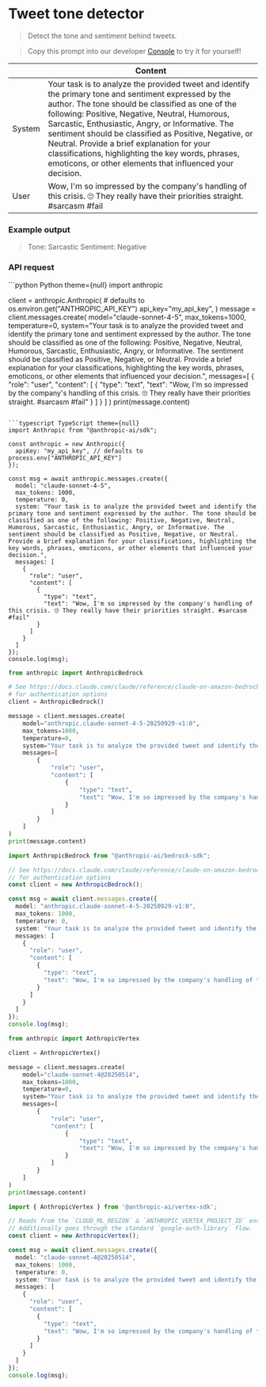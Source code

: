 # Tweet tone detector

> Detect the tone and sentiment behind tweets.

> Copy this prompt into our developer [Console](https://console.anthropic.com/dashboard) to try it for yourself!

|        | Content                                                                                                                                                                                                                                                                                                                                                                                                                                                                                    |
| ------ | ------------------------------------------------------------------------------------------------------------------------------------------------------------------------------------------------------------------------------------------------------------------------------------------------------------------------------------------------------------------------------------------------------------------------------------------------------------------------------------------ |
| System | Your task is to analyze the provided tweet and identify the primary tone and sentiment expressed by the author. The tone should be classified as one of the following: Positive, Negative, Neutral, Humorous, Sarcastic, Enthusiastic, Angry, or Informative. The sentiment should be classified as Positive, Negative, or Neutral. Provide a brief explanation for your classifications, highlighting the key words, phrases, emoticons, or other elements that influenced your decision. |
| User   | Wow, I'm so impressed by the company's handling of this crisis. 🙄 They really have their priorities straight. #sarcasm #fail                                                                                                                                                                                                                                                                                                                                                              |

### Example output

> Tone: Sarcastic
> Sentiment: Negative

### API request

<CodeGroup>
  ```python Python theme={null}
  import anthropic

  client = anthropic.Anthropic(
      # defaults to os.environ.get("ANTHROPIC_API_KEY")
      api_key="my_api_key",
  )
  message = client.messages.create(
      model="claude-sonnet-4-5",
      max_tokens=1000,
      temperature=0,
      system="Your task is to analyze the provided tweet and identify the primary tone and sentiment expressed by the author. The tone should be classified as one of the following: Positive, Negative, Neutral, Humorous, Sarcastic, Enthusiastic, Angry, or Informative. The sentiment should be classified as Positive, Negative, or Neutral. Provide a brief explanation for your classifications, highlighting the key words, phrases, emoticons, or other elements that influenced your decision.",
      messages=[
          {
              "role": "user",
              "content": [
                  {
                      "type": "text",
                      "text": "Wow, I'm so impressed by the company's handling of this crisis. 🙄 They really have their priorities straight. #sarcasm #fail"
                  }
              ]
          }
      ]
  )
  print(message.content)

  ```

  ```typescript TypeScript theme={null}
  import Anthropic from "@anthropic-ai/sdk";

  const anthropic = new Anthropic({
    apiKey: "my_api_key", // defaults to process.env["ANTHROPIC_API_KEY"]
  });

  const msg = await anthropic.messages.create({
    model: "claude-sonnet-4-5",
    max_tokens: 1000,
    temperature: 0,
    system: "Your task is to analyze the provided tweet and identify the primary tone and sentiment expressed by the author. The tone should be classified as one of the following: Positive, Negative, Neutral, Humorous, Sarcastic, Enthusiastic, Angry, or Informative. The sentiment should be classified as Positive, Negative, or Neutral. Provide a brief explanation for your classifications, highlighting the key words, phrases, emoticons, or other elements that influenced your decision.",
    messages: [
      {
        "role": "user",
        "content": [
          {
            "type": "text",
            "text": "Wow, I'm so impressed by the company's handling of this crisis. 🙄 They really have their priorities straight. #sarcasm #fail"
          }
        ]
      }
    ]
  });
  console.log(msg);

  ```

  ```python AWS Bedrock Python theme={null}
  from anthropic import AnthropicBedrock

  # See https://docs.claude.com/claude/reference/claude-on-amazon-bedrock
  # for authentication options
  client = AnthropicBedrock()

  message = client.messages.create(
      model="anthropic.claude-sonnet-4-5-20250929-v1:0",
      max_tokens=1000,
      temperature=0,
      system="Your task is to analyze the provided tweet and identify the primary tone and sentiment expressed by the author. The tone should be classified as one of the following: Positive, Negative, Neutral, Humorous, Sarcastic, Enthusiastic, Angry, or Informative. The sentiment should be classified as Positive, Negative, or Neutral. Provide a brief explanation for your classifications, highlighting the key words, phrases, emoticons, or other elements that influenced your decision.",
      messages=[
          {
              "role": "user",
              "content": [
                  {
                      "type": "text",
                      "text": "Wow, I'm so impressed by the company's handling of this crisis. 🙄 They really have their priorities straight. #sarcasm #fail"
                  }
              ]
          }
      ]
  )
  print(message.content)

  ```

  ```typescript AWS Bedrock TypeScript theme={null}
  import AnthropicBedrock from "@anthropic-ai/bedrock-sdk";

  // See https://docs.claude.com/claude/reference/claude-on-amazon-bedrock
  // for authentication options
  const client = new AnthropicBedrock();

  const msg = await client.messages.create({
    model: "anthropic.claude-sonnet-4-5-20250929-v1:0",
    max_tokens: 1000,
    temperature: 0,
    system: "Your task is to analyze the provided tweet and identify the primary tone and sentiment expressed by the author. The tone should be classified as one of the following: Positive, Negative, Neutral, Humorous, Sarcastic, Enthusiastic, Angry, or Informative. The sentiment should be classified as Positive, Negative, or Neutral. Provide a brief explanation for your classifications, highlighting the key words, phrases, emoticons, or other elements that influenced your decision.",
    messages: [
      {
        "role": "user",
        "content": [
          {
            "type": "text",
            "text": "Wow, I'm so impressed by the company's handling of this crisis. 🙄 They really have their priorities straight. #sarcasm #fail"
          }
        ]
      }
    ]
  });
  console.log(msg);

  ```

  ```python Vertex AI Python theme={null}
  from anthropic import AnthropicVertex

  client = AnthropicVertex()

  message = client.messages.create(
      model="claude-sonnet-4@20250514",
      max_tokens=1000,
      temperature=0,
      system="Your task is to analyze the provided tweet and identify the primary tone and sentiment expressed by the author. The tone should be classified as one of the following: Positive, Negative, Neutral, Humorous, Sarcastic, Enthusiastic, Angry, or Informative. The sentiment should be classified as Positive, Negative, or Neutral. Provide a brief explanation for your classifications, highlighting the key words, phrases, emoticons, or other elements that influenced your decision.",
      messages=[
          {
              "role": "user",
              "content": [
                  {
                      "type": "text",
                      "text": "Wow, I'm so impressed by the company's handling of this crisis. 🙄 They really have their priorities straight. #sarcasm #fail"
                  }
              ]
          }
      ]
  )
  print(message.content)

  ```

  ```typescript Vertex AI TypeScript theme={null}
  import { AnthropicVertex } from '@anthropic-ai/vertex-sdk';

  // Reads from the `CLOUD_ML_REGION` & `ANTHROPIC_VERTEX_PROJECT_ID` environment variables.
  // Additionally goes through the standard `google-auth-library` flow.
  const client = new AnthropicVertex();

  const msg = await client.messages.create({
    model: "claude-sonnet-4@20250514",
    max_tokens: 1000,
    temperature: 0,
    system: "Your task is to analyze the provided tweet and identify the primary tone and sentiment expressed by the author. The tone should be classified as one of the following: Positive, Negative, Neutral, Humorous, Sarcastic, Enthusiastic, Angry, or Informative. The sentiment should be classified as Positive, Negative, or Neutral. Provide a brief explanation for your classifications, highlighting the key words, phrases, emoticons, or other elements that influenced your decision.",
    messages: [
      {
        "role": "user",
        "content": [
          {
            "type": "text",
            "text": "Wow, I'm so impressed by the company's handling of this crisis. 🙄 They really have their priorities straight. #sarcasm #fail"
          }
        ]
      }
    ]
  });
  console.log(msg);

  ```
</CodeGroup>
